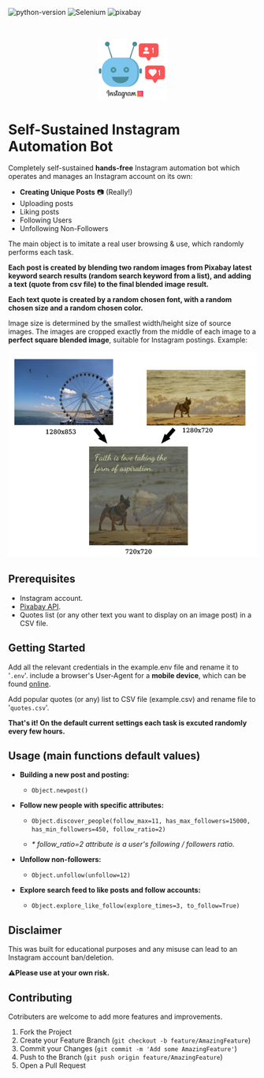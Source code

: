 ![python-version]
![Selenium]
![pixabay]

<!-- PROJECT LOGO -->
<br />
<p align="center">
    <img src="src/instagram_bot.png" alt="Logo" width="140">
  </a>
</p>

# Self-Sustained Instagram Automation Bot

Completely self-sustained **hands-free** Instagram automation bot which operates and manages an Instagram account on its own:

* **Creating Unique Posts** 📷 (Really!)
* Uploading posts
* Liking posts
* Following Users
* Unfollowing Non-Followers

The main object is to imitate a real user browsing & use, which randomly performs each task.

**Each post is created by blending two random images from Pixabay latest keyword search results (random search keyword from a list), and adding a text (quote from csv file) to the final blended image result.**

**Each text quote is created by a random chosen font, with a random chosen size and a random chosen color.**

Image size is determined by the smallest width/height size of source images. The images are cropped exactly from the middle of each image to a **perfect square blended image**, suitable for Instagram postings. Example:

![image-creation][image-creation]

## Prerequisites

* Instagram account.
* [Pixabay API](https://pixabay.com/service/about/api/).
* Quotes list (or any other text you want to display on an image post) in a CSV file.

## Getting Started

Add all the relevant credentials in the example.env file and rename it to '`.env`'. include a browser's User-Agent for a **mobile device**, which can be found [online](https://developers.whatismybrowser.com/useragents/explore/operating_platform/pixel/2).

Add popular quotes (or any) list to CSV file (example.csv) and rename file to '`quotes.csv`'.

**That's it! On the default current settings each task is excuted randomly every few hours.**

## Usage (main functions default values)

- **Building a new post and posting:**

  - `Object.newpost()`

- **Follow new people with specific attributes:**

  - `Object.discover_people(follow_max=11, has_max_followers=15000, has_min_followers=450, follow_ratio=2)`

  - _* follow_ratio=2 attribute is a user's following / followers ratio._

- **Unfollow non-followers:**

  - `Object.unfollow(unfollow=12)`

- **Explore search feed to like posts and follow accounts:**

  - `Object.explore_like_follow(explore_times=3, to_follow=True)`


## Disclaimer

This was built for educational purposes and any misuse can lead to an Instagram account ban/deletion.

**⚠️Please use at your own risk.**

<!-- CONTRIBUTING -->
## Contributing

Cotributers are welcome to add more features and improvements.

1. Fork the Project
2. Create your Feature Branch (`git checkout -b feature/AmazingFeature`)
3. Commit your Changes (`git commit -m 'Add some AmazingFeature'`)
4. Push to the Branch (`git push origin feature/AmazingFeature`)
5. Open a Pull Request


<!-- MARKDOWN LINKS & IMAGES -->
<!-- https://www.markdownguide.org/basic-syntax/#reference-style-links -->
[selenium]: https://img.shields.io/badge/built%20With-Selenium-yellow?style=flat-square
[contributers-welcome]: https://img.shields.io/badge/Contributers-Welcome-orange?style=flat-square
[python-version]: https://img.shields.io/badge/python-3.8-blue?style=flat-square&logo=python
[contributors-shield]: https://img.shields.io/github/contributors/
[image-creation]: src/post_img_creation.png
[pixabay]: https://img.shields.io/badge/API-pixabay-success?style=flat-square&logo=pixabay
